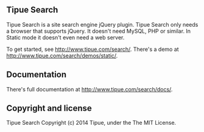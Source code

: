 Tipue Search
------------

Tipue Search is a site search engine jQuery plugin. Tipue Search only needs a browser that supports jQuery. It doesn't need MySQL, PHP or similar. In Static mode it doesn't even need a web server.

To get started, see <http://www.tipue.com/search/>. There's a demo at <http://www.tipue.com/search/demos/static/>.

Documentation
-------------

There's full documentation at <http://www.tipue.com/search/docs/>.

Copyright and license
---------------------

Tipue Search Copyright (c) 2014 Tipue, under the The MIT License.



